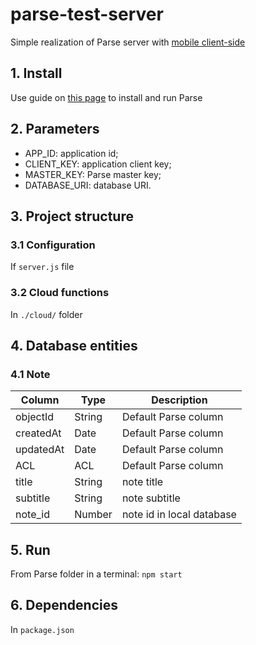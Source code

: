  # parse-test-server

 Simple realization of Parse server with [mobile client-side](https://github.com/fartem/parse-android-test-app)

## 1. Install

Use guide on [this page](https://docs.parseplatform.org/parse-server/guide/) to install and run Parse

## 2. Parameters

- APP_ID: application id;
- CLIENT_KEY: application client key;
- MASTER_KEY: Parse master key;
- DATABASE_URI:  database URI.

## 3. Project structure

### 3.1 Configuration

If `server.js` file

### 3.2 Cloud functions

In `./cloud/` folder

## 4. Database entities

### 4.1 Note

| Column | Type | Description |
| --- | --- | --- |
| objectId | String | Default Parse column |
| createdAt | Date | Default Parse column |
| updatedAt | Date | Default Parse column |
| ACL | ACL | Default Parse column |
| title | String | note title |
| subtitle | String | note subtitle |
| note_id | Number | note id in local database |

## 5. Run

From Parse folder in a terminal: `npm start`

## 6. Dependencies

In `package.json`

